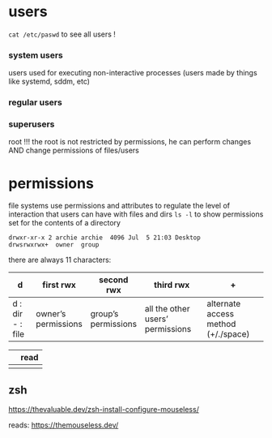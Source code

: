 # users
`cat /etc/paswd` to see all users !
### system users
users used for executing non-interactive processes (users made by things like systemd, sddm, etc)
### regular users
### superusers
root !!! the root is not restricted by permissions, he can perform changes AND change permissions of files/users

# permissions
file systems use permissions and attributes to regulate the level of interaction that users can have with files and dirs
`ls -l` to show permissions set for the contents of a directory
```
drwxr-xr-x 2 archie archie  4096 Jul  5 21:03 Desktop
drwsrwxrwx+  owner  group
```
there are always 11 characters:

| d                   | first rwx               | second rwx             | third rwx                           | +                                      |
| ------------------- | ----------------------- | ---------------------- | ----------------------------------- | -------------------------------------- |
| d : dir<br>- : file | owner’s <br>permissions | group’s<br>permissions | all the other users’<br>permissions | alternate access<br>method (+/./space) |


|     | read |
| --- | ---- |
|     |      |


## zsh
https://thevaluable.dev/zsh-install-configure-mouseless/


reads:
https://themouseless.dev/